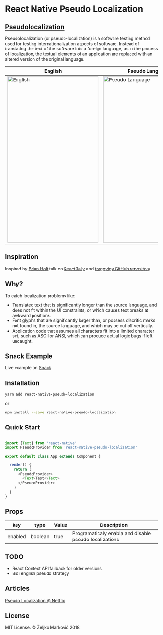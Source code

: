 # React Native Pseudo Localization

## [Pseudolocalization](https://en.wikipedia.org/wiki/Pseudolocalization)

Pseudolocalization (or pseudo-localization) is a software testing method used for testing internationalization aspects of software. Instead of translating the text of the software into a foreign language, as in the process of localization, the textual elements of an application are replaced with an altered version of the original language.

| English  | Pseudo Language |
| ------------- | ------------- |
| <img width="300" height="550" alt="English" src="https://i.imgur.com/8dDJjtG.jpg"> | <img width="300" height="550" alt="Pseudo Language" src="https://i.imgur.com/PMVvpDq.jpg"> |

## Inspiration

Inspired by [Brian Holt](https://twitter.com/holtbt) talk on [ReactRally](https://www.youtube.com/watch?v=V55BaKDQpMk) and [tryggvigy GitHub repository]( https://github.com/tryggvigy/pseudo-localization).

## Why?

To catch localization problems like:

- Translated text that is significantly longer than the source language, and does not fit within the UI constraints, or which causes text breaks at awkward positions.
- Font glyphs that are significantly larger than, or possess diacritic marks not found in, the source language, and which may be cut off vertically.
- Application code that assumes all characters fit into a limited character set, such as ASCII or ANSI, which can produce actual logic bugs if left uncaught.


## Snack Example

Live example on [Snack](https://snack.expo.io/rkMjSe_L7)

## Installation

```bash
yarn add react-native-pseudo-localization
```

or

```bash
npm install --save react-native-pseudo-localization
```

## Quick Start

```javascript

import {Text} from 'react-native'
import PseudoProvider from 'react-native-pseudo-localization'

export default class App extends Component {

  render() {
    return (
      <PseudoProvider>
        <Text>Test</Text>
      </PseudoProvider>
    )
  }
}
```

## Props

key | type | Value | Description
------ | ---- | ------- | ----------------------
enabled | boolean | true | Programaticaly enabla and disable pseudo localizations

## TODO

- React Context API failback for older versions
- Bidi english pseudo strategy

## Articles

[Pseudo Localization @ Netflix](https://medium.com/netflix-techblog/pseudo-localization-netflix-12fff76fbcbe)

## License

MIT License. © Željko Marković 2018